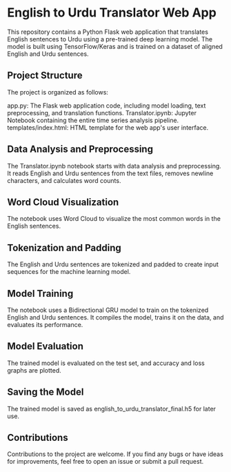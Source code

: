 # English to Urdu Translator Web App
This repository contains a Python Flask web application that translates English sentences to Urdu using a pre-trained deep learning model. The model is built using TensorFlow/Keras and is trained on a dataset of aligned English and Urdu sentences.
## Project Structure
The project is organized as follows:

app.py: The Flask web application code, including model loading, text preprocessing, and translation functions.
Translator.ipynb: Jupyter Notebook containing the entire time series analysis pipeline.
templates/index.html: HTML template for the web app's user interface.

## Data Analysis and Preprocessing
The Translator.ipynb notebook starts with data analysis and preprocessing. It reads English and Urdu sentences from the text files, removes newline characters, and calculates word counts.

## Word Cloud Visualization
The notebook uses Word Cloud to visualize the most common words in the English sentences.

## Tokenization and Padding
The English and Urdu sentences are tokenized and padded to create input sequences for the machine learning model.

## Model Training
The notebook uses a Bidirectional GRU model to train on the tokenized English and Urdu sentences. It compiles the model, trains it on the data, and evaluates its performance.

## Model Evaluation
The trained model is evaluated on the test set, and accuracy and loss graphs are plotted.

## Saving the Model
The trained model is saved as english_to_urdu_translator_final.h5 for later use.

## Contributions
Contributions to the project are welcome. If you find any bugs or have ideas for improvements, feel free to open an issue or submit a pull request.

